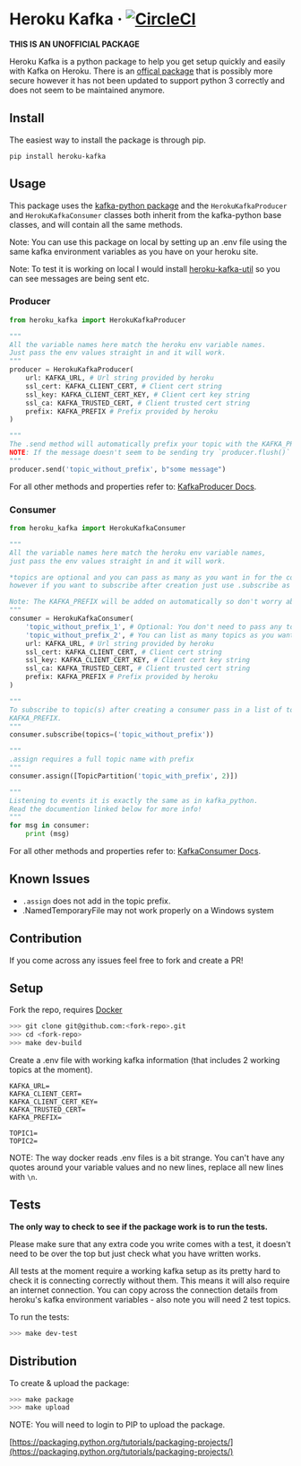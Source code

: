 # Heroku Kafka &middot; [![CircleCI](https://circleci.com/gh/HubbleHQ/heroku-kafka.svg?style=shield)](https://circleci.com/gh/HubbleHQ/heroku-kafka)

**THIS IS AN UNOFFICIAL PACKAGE**

Heroku Kafka is a python package to help you get setup quickly and easily with Kafka on Heroku. There is an [offical package](https://github.com/heroku/kafka-helper) that is possibly more secure however it has not been updated to support python 3 correctly and does not seem to be maintained anymore.

## Install

The easiest way to install the package is through pip.

```
pip install heroku-kafka
```

## Usage

This package uses the [kafka-python package](https://github.com/dpkp/kafka-python) and the `HerokuKafkaProducer` and `HerokuKafkaConsumer` classes both inherit from the kafka-python base classes, and will contain all the same methods.

Note: You can use this package on local by setting up an .env file using the same kafka
environment variables as you have on your heroku site.

Note: To test it is working on local I would install [heroku-kafka-util](https://github.com/osada9000/heroku-kafka-util) so you can see messages are being sent etc.

### Producer

```python
from heroku_kafka import HerokuKafkaProducer

"""
All the variable names here match the heroku env variable names.
Just pass the env values straight in and it will work.
"""
producer = HerokuKafkaProducer(
    url: KAFKA_URL, # Url string provided by heroku
    ssl_cert: KAFKA_CLIENT_CERT, # Client cert string
    ssl_key: KAFKA_CLIENT_CERT_KEY, # Client cert key string
    ssl_ca: KAFKA_TRUSTED_CERT, # Client trusted cert string
    prefix: KAFKA_PREFIX # Prefix provided by heroku
)

"""
The .send method will automatically prefix your topic with the KAFKA_PREFIX
NOTE: If the message doesn't seem to be sending try `producer.flush()` to force send.
"""
producer.send('topic_without_prefix', b"some message")
```

For all other methods and properties refer to: [KafkaProducer Docs](https://kafka-python.readthedocs.io/en/master/apidoc/KafkaProducer.html).

### Consumer

```python
from heroku_kafka import HerokuKafkaConsumer

"""
All the variable names here match the heroku env variable names,
just pass the env values straight in and it will work.

*topics are optional and you can pass as many as you want in for the consumer to track,
however if you want to subscribe after creation just use .subscribe as shown below.

Note: The KAFKA_PREFIX will be added on automatically so don't worry about passing it in.
"""
consumer = HerokuKafkaConsumer(
    'topic_without_prefix_1', # Optional: You don't need to pass any topic at all
    'topic_without_prefix_2', # You can list as many topics as you want to consume
    url: KAFKA_URL, # Url string provided by heroku
    ssl_cert: KAFKA_CLIENT_CERT, # Client cert string
    ssl_key: KAFKA_CLIENT_CERT_KEY, # Client cert key string
    ssl_ca: KAFKA_TRUSTED_CERT, # Client trusted cert string
    prefix: KAFKA_PREFIX # Prefix provided by heroku
)

"""
To subscribe to topic(s) after creating a consumer pass in a list of topics without the
KAFKA_PREFIX.
"""
consumer.subscribe(topics=('topic_without_prefix'))

"""
.assign requires a full topic name with prefix
"""
consumer.assign([TopicPartition('topic_with_prefix', 2)])

"""
Listening to events it is exactly the same as in kafka_python.
Read the documention linked below for more info!
"""
for msg in consumer:
    print (msg)
```

For all other methods and properties refer to: [KafkaConsumer Docs](https://kafka-python.readthedocs.io/en/master/apidoc/KafkaConsumer.html).

## Known Issues

- `.assign` does not add in the topic prefix.
- .NamedTemporaryFile may not work properly on a Windows system

## Contribution

If you come across any issues feel free to fork and create a PR!

## Setup

Fork the repo, requires [Docker](https://www.docker.com/products/docker-desktop)

```bash
>>> git clone git@github.com:<fork-repo>.git
>>> cd <fork-repo>
>>> make dev-build
```

Create a .env file with working kafka information (that includes 2 working topics at the moment).

```
KAFKA_URL=
KAFKA_CLIENT_CERT=
KAFKA_CLIENT_CERT_KEY=
KAFKA_TRUSTED_CERT=
KAFKA_PREFIX=

TOPIC1=
TOPIC2=
```

NOTE: The way docker reads .env files is a bit strange. You can't have any quotes around your variable values and no new lines, replace all new lines with `\n`.

## Tests

**The only way to check to see if the package work is to run the tests.**

Please make sure that any extra code you write comes with a test, it doesn't need to be over the top but just check what you have written works.

All tests at the moment require a working kafka setup as its pretty hard to check it is connecting correctly without them. This means it will also require an internet connection. You can copy across the connection details from heroku's kafka environment variables - also note you will need 2 test topics.

To run the tests:

```bash
>>> make dev-test
```

## Distribution

To create & upload the package:

```bash
>>> make package
>>> make upload
```

NOTE: You will need to login to PIP to upload the package.

[https://packaging.python.org/tutorials/packaging-projects/](https://packaging.python.org/tutorials/packaging-projects/)

